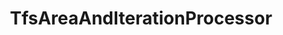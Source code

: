 ---
optionsClassName: TfsAreaAndIterationProcessorOptions
optionsClassFullName: MigrationTools.Processors.TfsAreaAndIterationProcessorOptions
configurationSamples:
- name: default
  description: 
  code: >-
    {
      "$type": "TfsAreaAndIterationProcessorOptions",
      "Enabled": false,
      "NodeBasePaths": null,
      "AreaMaps": {
        "$type": "Dictionary`2"
      },
      "IterationMaps": {
        "$type": "Dictionary`2"
      },
      "ProcessorEnrichers": null,
      "SourceName": "sourceName",
      "TargetName": "targetName"
    }
  sampleFor: MigrationTools.Processors.TfsAreaAndIterationProcessorOptions
description: The `TfsAreaAndIterationProcessor` migrates all of the Area nd Iteraion paths.
className: TfsAreaAndIterationProcessor
typeName: Processors
architecture: v2
options:
- parameterName: AreaMaps
  type: Dictionary
  description: missng XML code comments
  defaultValue: missng XML code comments
- parameterName: Enabled
  type: Boolean
  description: If set to `true` then the processor will run. Set to `false` and the processor will not run.
  defaultValue: missng XML code comments
- parameterName: IterationMaps
  type: Dictionary
  description: missng XML code comments
  defaultValue: missng XML code comments
- parameterName: NodeBasePaths
  type: String[]
  description: missng XML code comments
  defaultValue: missng XML code comments
- parameterName: ProcessorEnrichers
  type: List
  description: List of Enrichers that can be used to add more features to this processor. Only works with Native Processors and not legacy Processors.
  defaultValue: missng XML code comments
- parameterName: RefName
  type: String
  description: '`Refname` will be used in the future to allow for using named Options without the need to copy all of the options.'
  defaultValue: missng XML code comments
- parameterName: SourceName
  type: String
  description: missng XML code comments
  defaultValue: missng XML code comments
- parameterName: TargetName
  type: String
  description: missng XML code comments
  defaultValue: missng XML code comments
status: Beta
processingTarget: Work Items
classFile: /src/MigrationTools.Clients.AzureDevops.ObjectModel/Processors/TfsAreaAndIterationProcessor.cs
optionsClassFile: /src/MigrationTools.Clients.AzureDevops.ObjectModel/Processors/TfsAreaAndIterationProcessorOptions.cs

redirectFrom: []
layout: reference
toc: true
permalink: /Reference/v2/Processors/TfsAreaAndIterationProcessor/
title: TfsAreaAndIterationProcessor
categories:
- Processors
- v2
topics:
- topic: notes
  path: /docs/Reference/v2/Processors/TfsAreaAndIterationProcessor-notes.md
  exists: false
  markdown: ''
- topic: introduction
  path: /docs/Reference/v2/Processors/TfsAreaAndIterationProcessor-introduction.md
  exists: false
  markdown: ''

---